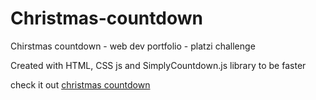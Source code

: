 # Christmas-countdown
Chirstmas countdown - web dev portfolio - platzi challenge

Created with HTML, CSS js and SimplyCountdown.js library to be faster

check it out
[christmas countdown]()
